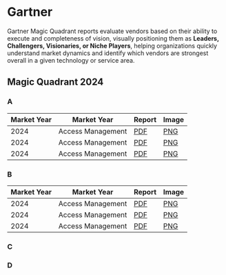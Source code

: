 # Gartner

Gartner Magic Quadrant reports evaluate vendors based on their ability to execute and completeness of vision, visually positioning them as **Leaders, Challengers, Visionaries, or Niche Players**, helping organizations quickly understand market dynamics and identify which vendors are strongest overall in a given technology or service area.

## Magic Quadrant 2024

### A

| Market Year | Market Year       | Report             | Image              |
| ----------- | ----------------- | ------------------ | ------------------ |
| 2024        | Access Management | [PDF](/2025/a.png) | [PNG](/2024/a.png) |
| 2024        | Access Management | [PDF](/2025/a.png) | [PNG](/2024/a.png) |
| 2024        | Access Management | [PDF](/2025/a.png) | [PNG](/2024/a.png) |

### B

| Market Year | Market Year       | Report             | Image              |
| ----------- | ----------------- | ------------------ | ------------------ |
| 2024        | Access Management | [PDF](/2025/a.png) | [PNG](/2024/a.png) |
| 2024        | Access Management | [PDF](/2025/a.png) | [PNG](/2024/a.png) |
| 2024        | Access Management | [PDF](/2025/a.png) | [PNG](/2024/a.png) |

### C

### D
